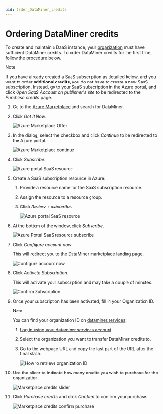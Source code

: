 ```yaml
---
uid: Order_DataMiner_credits
---
```


# Ordering DataMiner credits

To create and maintain a DaaS instance, your [organization](xref:Pricing_Usage_based_service#organization) must have sufficient DataMiner credits. To order DataMiner credits for the first time, follow the procedure below.

> [!NOTE]
> If you have already created a SaaS subscription as detailed below, and you want to order **additional credits**, you do not have to create a new SaaS subscription. Instead, go to your SaaS subscription in the Azure portal, and click *Open SaaS Account on publisher's site* to be redirected to the *Purchase credits* page.

1. Go to the [Azure Marketplace](https://azuremarketplace.microsoft.com/) and search for DataMiner.

1. Click *Get It Now*.

   ![Azure Marketplace Offer](~/user-guide/images/Azure_Marketplace_Dataminer.png)

1. In the dialog, select the checkbox and click *Continue* to be redirected to the Azure portal.

   ![Azure Marketplace continue](~/user-guide/images/Azure_Marketplace_Continue.png)

1. Click *Subscribe*.

   ![Azure portal SaaS resource](~/user-guide/images/Azure_Marketplace_Get_it_Now.png)

1. Create a SaaS subscription resource in Azure:

   1. Provide a resource name for the SaaS subscription resource.

   1. Assign the resource to a resource group.

   1. Click *Review + subscribe*.

      ![Azure portal SaaS resource](~/user-guide/images/Azure_Portal_Basics.png)

1. At the bottom of the window, click *Subscribe*.

   ![Azure Portal SaaS resource subscribe](~/user-guide/images/Azure_Portal_Subscribe.png)

1. Click *Configure account now*.

   This will redirect you to the DataMiner marketplace landing page.

   ![Configure account now](~/user-guide/images/Azure_Portal_Configure.png)

1. Click *Activate Subscription*.

   This will activate your subscription and may take a couple of minutes.

   ![Confirm Subscription](~/user-guide/images/Marketplace_Confirm_Subscription.png)

1. Once your subscription has been activated, fill in your Organization ID.

   > [!NOTE]
   > You can find your organization ID on [dataminer.services](https://dataminer.services):
   >
   > 1. [Log in using your dataminer.services account](xref:Logging_on_to_the_DataMiner_Cloud_Platform).
   > 1. Select the organization you want to transfer DataMiner credits to.
   > 1. Go to the webpage URL and copy the last part of the URL after the final slash.
   >
   >    ![How to retrieve organization ID](~/user-guide/images/Retrieve_Organization_ID.gif)

1. Use the slider to indicate how many credits you wish to purchase for the organization.

   ![Marketplace credits slider](~/user-guide/images/Marketplace_Credits_Slider.png)

1. Click *Purchase credits* and click *Confirm* to confirm your purchase.

   ![Marketplace credits confirm purchase](~/user-guide/images/Marketplace_Credits_Confirm.png)